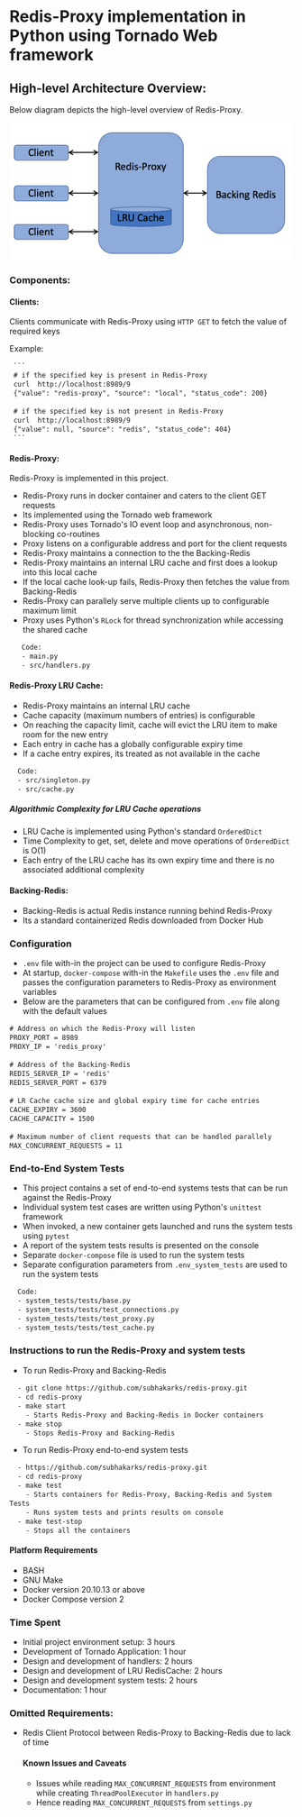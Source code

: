 # Redis-Proxy implementation in Python using Tornado Web framework

## High-level Architecture Overview:

Below diagram depicts the high-level overview of Redis-Proxy.

<img src="./redis-proxy-overview.png" width="512"/>

### Components:
#### Clients:
Clients communicate with Redis-Proxy using `HTTP GET` to fetch the value of required keys

Example:

     ```
     # if the specified key is present in Redis-Proxy
     curl  http://localhost:8989/9
     {"value": "redis-proxy", "source": "local", "status_code": 200}

     # if the specified key is not present in Redis-Proxy
     curl  http://localhost:8989/9
     {"value": null, "source": "redis", "status_code": 404}
     ```

#### Redis-Proxy:
Redis-Proxy is implemented in this project.
- Redis-Proxy runs in docker container and caters to the client GET requests
- Its implemented using the Tornado web framework
- Redis-Proxy uses Tornado's IO event loop and asynchronous, non-blocking co-routines
- Proxy listens on a configurable address and port for the client requests
- Redis-Proxy maintains a connection to the the Backing-Redis
- Redis-Proxy maintains an internal LRU cache and first does a lookup into this local cache
- If the local cache look-up fails, Redis-Proxy then fetches the value from Backing-Redis
- Redis-Proxy can parallely serve multiple clients up to configurable maximum limit
- Proxy uses Python's `RLock` for thread synchronization while accessing the shared cache

```
   Code:
   - main.py
   - src/handlers.py
```

#### Redis-Proxy LRU Cache:
- Redis-Proxy maintains an internal LRU cache
- Cache capacity (maximum numbers of entries) is configurable
- On reaching the capacity limit, cache will evict the LRU item to make room for the new entry
- Each entry in cache has a globally configurable expiry time
- If a cache entry expires, its treated as not available in the cache
```
  Code:
  - src/singleton.py
  - src/cache.py
```
##### Algorithmic Complexity for LRU Cache operations
- LRU Cache is implemented using Python's standard `OrderedDict`
- Time Complexity to get, set, delete and move operations of `OrderedDict` is O(1)
- Each entry of the LRU cache has its own expiry time and there is no associated additional complexity

#### Backing-Redis:
- Backing-Redis is actual Redis instance running behind Redis-Proxy
- Its a standard containerized Redis downloaded from Docker Hub


### Configuration
- `.env` file with-in the project can be used to configure Redis-Proxy
- At startup, `docker-compose` with-in the `Makefile` uses the `.env` file and passes the configuration
   parameters to Redis-Proxy as environment variables
- Below are the parameters that can be configured from `.env` file along with the default values
```
# Address on which the Redis-Proxy will listen
PROXY_PORT = 8989
PROXY_IP = 'redis_proxy'

# Address of the Backing-Redis
REDIS_SERVER_IP = 'redis'
REDIS_SERVER_PORT = 6379

# LR Cache cache size and global expiry time for cache entries
CACHE_EXPIRY = 3600
CACHE_CAPACITY = 1500

# Maximum number of client requests that can be handled parallely
MAX_CONCURRENT_REQUESTS = 11
```

### End-to-End System Tests
- This project contains a set of end-to-end systems tests that can be run against the Redis-Proxy
- Individual system test cases are written using Python's `unittest` framework
- When invoked, a new container gets launched and runs the system tests using `pytest`
- A report of the system tests results is presented on the console
- Separate `docker-compose` file is used to run the system tests
- Separate configuration parameters from `.env_system_tests` are used to run the system tests
```
  Code:
  - system_tests/tests/base.py
  - system_tests/tests/test_connections.py
  - system_tests/tests/test_proxy.py
  - system_tests/tests/test_cache.py
```

### Instructions to run the Redis-Proxy and system tests
- To run Redis-Proxy and Backing-Redis
```
  - git clone https://github.com/subhakarks/redis-proxy.git
  - cd redis-proxy
  - make start
    - Starts Redis-Proxy and Backing-Redis in Docker containers
  - make stop
    - Stops Redis-Proxy and Backing-Redis
```

- To run Redis-Proxy end-to-end system tests
```
  - https://github.com/subhakarks/redis-proxy.git
  - cd redis-proxy
  - make test
    - Starts containers for Redis-Proxy, Backing-Redis and System Tests
    - Runs system tests and prints results on console
  - make test-stop
    - Stops all the containers
```
#### Platform Requirements
- BASH
- GNU Make
- Docker version 20.10.13 or above
- Docker Compose version 2

### Time Spent
- Initial project environment setup: 3 hours
- Development of Tornado Application: 1 hour
- Design and development of handlers: 2 hours
- Design and development of LRU RedisCache: 2 hours
- Design and development system tests: 2 hours
- Documentation: 1 hour

### Omitted Requirements:
- Redis Client Protocol between Redis-Proxy to Backing-Redis due to lack of time
  #### Known Issues and Caveats
  - Issues while reading `MAX_CONCURRENT_REQUESTS` from environment while creating `ThreadPoolExecutor` in `handlers.py`
  - Hence reading `MAX_CONCURRENT_REQUESTS` from `settings.py`
